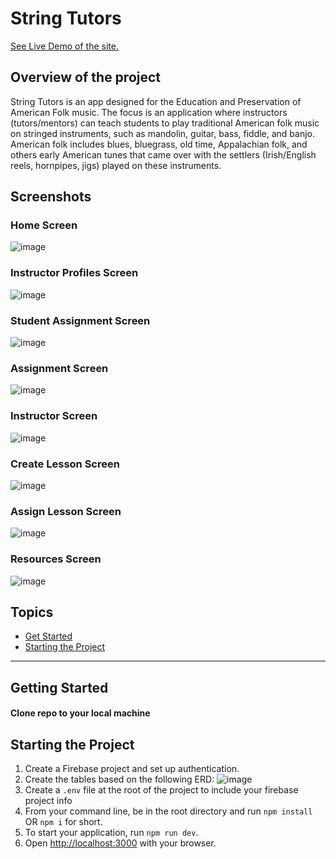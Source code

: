 # String Tutors

[See Live Demo of the site.](https://stringtutor.netlify.app/)

## Overview of the project
String Tutors is an app designed for the Education and Preservation of American Folk music.
The focus is an application where instructors (tutors/mentors) can teach students to play traditional American folk music on stringed instruments, such as mandolin, guitar, bass, fiddle, and banjo.  American folk includes blues, bluegrass, old time, Appalachian folk, and others early American tunes that came over with the settlers (Irish/English reels, hornpipes, jigs) played on these instruments.


## Screenshots
### Home Screen
![image](https://github.com/SteveCButler/StringTutor/assets/121408336/7216625a-6997-4a9e-a34f-8510d4052daa)
### Instructor Profiles Screen
![image](https://github.com/SteveCButler/StringTutor/assets/121408336/50497291-80af-41a4-b377-127250dab4f4)
### Student Assignment Screen
![image](https://github.com/SteveCButler/StringTutor/assets/121408336/7307e828-14b5-4a8b-b018-236864e7efce)
### Assignment Screen
![image](https://github.com/SteveCButler/StringTutor/assets/121408336/3ddcdc7a-553f-4adb-9b7a-872b5e75cd34)
### Instructor Screen
![image](https://github.com/SteveCButler/StringTutor/assets/121408336/63fbfd70-5500-4bad-83ec-99e1dfb9d0b9)
### Create Lesson Screen
![image](https://github.com/SteveCButler/StringTutor/assets/121408336/bf9cc708-46be-4cd7-9b60-f77f80ee07b5)
### Assign Lesson Screen
![image](https://github.com/SteveCButler/StringTutor/assets/121408336/810a5bf7-8400-4fc3-bce5-18b3964a7695)
### Resources Screen
![image](https://github.com/SteveCButler/StringTutor/assets/121408336/2990ed0b-96b8-4bb2-a1da-775c1a0ffea6)




## Topics
- [Get Started](#get-started)
- [Starting the Project](#starting-the-project)
___
## Getting Started
#### Clone repo to your local machine

## Starting the Project
1. Create a Firebase project and set up authentication.
2. Create the tables based on the following ERD:  ![image](https://github.com/SteveCButler/StringTutor/assets/121408336/3ae1c6c5-6921-427b-b5bf-bc32666b5b7c)
3. Create a `.env` file at the root of the project to include your firebase project info
4. From your command line, be in the root directory and run `npm install` OR `npm i` for short.
5. To start your application, run `npm run dev`.
6. Open [http://localhost:3000](http://localhost:3000) with your browser.



